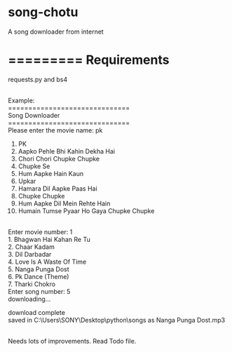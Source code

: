song-chotu
==========

A song downloader from internet

=========
Requirements
=========
requests.py and bs4 <br><br>

Example:<br>
============================== <br>
Song Downloader <br>
============================== <br>
Please enter the movie name: pk <br>
1. PK <br>
2. Aapko Pehle Bhi Kahin Dekha Hai <br>
3. Chori Chori Chupke Chupke <br>
4. Chupke Se <br>
5. Hum Aapke Hain Kaun <br>
6. Upkar <br>
7. Hamara Dil Aapke Paas Hai <br>
8. Chupke Chupke <br>
9. Hum Aapke Dil Mein Rehte Hain <br>
10. Humain Tumse Pyaar Ho Gaya Chupke Chupke <br>
<br>
Enter movie number: 1 <br>
1. Bhagwan Hai Kahan Re Tu <br>
2. Chaar Kadam <br>
3. Dil Darbadar <br>
4. Love Is A Waste Of Time <br>
5. Nanga Punga Dost <br>
6. Pk Dance (Theme) <br>
7. Tharki Chokro <br>
Enter song number: 5 <br>
downloading... <br>

download complete <br>
saved in C:\Users\SONY\Desktop\python\songs as Nanga Punga Dost.mp3 <br><br>

Needs lots of improvements. Read Todo file. 
